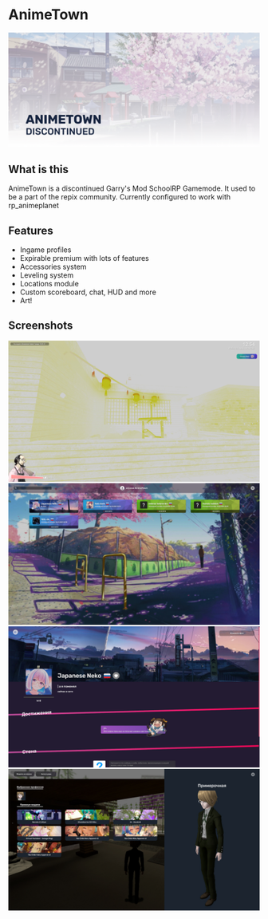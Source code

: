 # AnimeTown
![Banner_Image](/misc/at_banner01.png)
## What is this
AnimeTown is a discontinued Garry's Mod SchoolRP Gamemode. It used to be a part of the repix community. Currently configured to work with rp_animeplanet
## Features
* Ingame profiles
* Expirable premium with lots of features
* Accessories system
* Leveling system
* Locations module
* Custom scoreboard, chat, HUD and more
* Art!
## Screenshots
![Screenshot01](/misc/screenshot01.jpg)
![Screenshot02](/misc/screenshot02.jpg)
![Screenshot03](/misc/screenshot03.jpg)
![Screenshot04](/misc/screenshot04.jpg)
